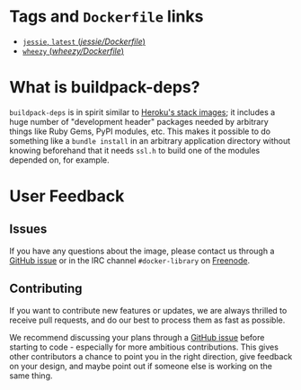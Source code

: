 # Tags and `Dockerfile` links

- [`jessie`, `latest` (*jessie/Dockerfile*)](https://github.com/docker-library/docker-buildpack-deps/blob/c75f8bc5aac9e1f0c7bc4d262038247e6777e204/jessie/Dockerfile)
- [`wheezy` (*wheezy/Dockerfile*)](https://github.com/docker-library/docker-buildpack-deps/blob/c75f8bc5aac9e1f0c7bc4d262038247e6777e204/wheezy/Dockerfile)

# What is buildpack-deps?

`buildpack-deps` is in spirit similar to [Heroku's stack images](https://github.com/heroku/stack-images/blob/master/bin/cedar.sh); it includes a huge number of "development header" packages needed by arbitrary things like Ruby Gems, PyPI modules, etc.  This makes it possible to do something like a `bundle install` in an arbitrary application directory without knowing beforehand that it needs `ssl.h` to build one of the modules depended on, for example.

# User Feedback

## Issues

If you have any questions about the image, please contact us through a [GitHub issue](https://github.com/docker-library/buildpack-deps/issues) or in the IRC channel `#docker-library` on [Freenode](https://freenode.net).

## Contributing

If you want to contribute new features or updates, we are always thrilled to receive pull requests, and do our best to process them as fast as possible.

We recommend discussing your plans through a [GitHub issue](https://github.com/docker-library/buildpack-deps/issues) before starting to code - especially for more ambitious contributions. This gives other contributors a chance to point you in the right direction, give feedback on your design, and maybe point out if someone else is working on the same thing.
